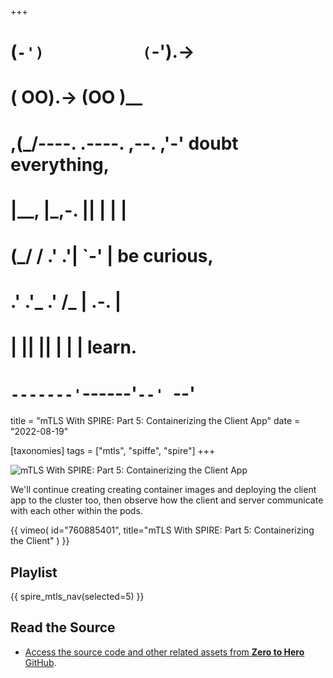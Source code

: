 +++
#   (`-')           (`-').->
#   ( OO).->        (OO )__
# ,(_/----. .----. ,--. ,'-' doubt everything,
# |__,    |\_,-.  ||  | |  |
#  (_/   /    .' .'|  `-'  | be curious,
#  .'  .'_  .'  /_ |  .-.  |
# |       ||      ||  | |  | learn.
# `-------'`------'`--' `--'

title = "mTLS With SPIRE: Part 5: Containerizing the Client App"
date = "2022-08-19"

[taxonomies]
tags = ["mtls", "spiffe", "spire"]
+++

![mTLS With SPIRE: Part 5: Containerizing the Client App](/images/size/w1200/2024/03/severcloud.png)

We'll continue creating creating container images and deploying the client app
to the cluster too, then observe how the client and server communicate with each
other within the pods.

{{ 
  vimeo(
    id="760885401", 
    title="mTLS With SPIRE: Part 5: Containerizing the Client"
  ) 
}}

## Playlist

{{ spire_mtls_nav(selected=5) }}

## Read the Source

* [Access the source code and other related assets from **Zero to Hero** GitHub](https://github.com/zerotohero-dev/spire-mtls).
